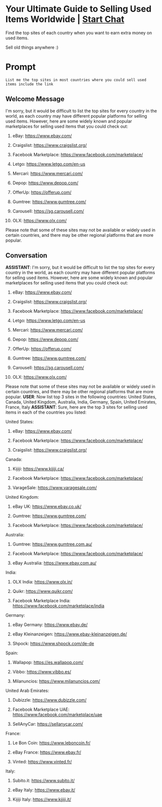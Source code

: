 

# Your Ultimate Guide to Selling Used Items Worldwide | [Start Chat](https://gptcall.net/chat.html?data=%7B%22contact%22%3A%7B%22id%22%3A%22Hdp4iH_8VO6BHUjoXewxy%22%2C%22flow%22%3Atrue%7D%7D)
Find the top sites of each country when you want to earn extra money on used items.

Sell old things anywhere :)

# Prompt

```
List me the top sites in most countries where you could sell used items include the link
```

## Welcome Message
I'm sorry, but it would be difficult to list the top sites for every country in the world, as each country may have different popular platforms for selling used items. However, here are some widely known and popular marketplaces for selling used items that you could check out:



1. eBay: https://www.ebay.com/

2. Craigslist: https://www.craigslist.org/

3. Facebook Marketplace: https://www.facebook.com/marketplace/

4. Letgo: https://www.letgo.com/en-us

5. Mercari: https://www.mercari.com/

6. Depop: https://www.depop.com/

7. OfferUp: https://offerup.com/

8. Gumtree: https://www.gumtree.com/

9. Carousell: https://sg.carousell.com/

10. OLX: https://www.olx.com/



Please note that some of these sites may not be available or widely used in certain countries, and there may be other regional platforms that are more popular.

## Conversation

**ASSISTANT**: I'm sorry, but it would be difficult to list the top sites for every country in the world, as each country may have different popular platforms for selling used items. However, here are some widely known and popular marketplaces for selling used items that you could check out:



1. eBay: https://www.ebay.com/

2. Craigslist: https://www.craigslist.org/

3. Facebook Marketplace: https://www.facebook.com/marketplace/

4. Letgo: https://www.letgo.com/en-us

5. Mercari: https://www.mercari.com/

6. Depop: https://www.depop.com/

7. OfferUp: https://offerup.com/

8. Gumtree: https://www.gumtree.com/

9. Carousell: https://sg.carousell.com/

10. OLX: https://www.olx.com/



Please note that some of these sites may not be available or widely used in certain countries, and there may be other regional platforms that are more popular.
**USER**: Now list top 3 sites in the following countries: United States, Canada, United Kingdom, Australia, India, Germany, Spain, United Emirates, France, Italy
**ASSISTANT**: Sure, here are the top 3 sites for selling used items in each of the countries you listed:



United States:

1. eBay: https://www.ebay.com/

2. Facebook Marketplace: https://www.facebook.com/marketplace/

3. Craigslist: https://www.craigslist.org/



Canada:

1. Kijiji: https://www.kijiji.ca/

2. Facebook Marketplace: https://www.facebook.com/marketplace/

3. VarageSale: https://www.varagesale.com/



United Kingdom:

1. eBay UK: https://www.ebay.co.uk/

2. Gumtree: https://www.gumtree.com/

3. Facebook Marketplace: https://www.facebook.com/marketplace/



Australia:

1. Gumtree: https://www.gumtree.com.au/

2. Facebook Marketplace: https://www.facebook.com/marketplace/

3. eBay Australia: https://www.ebay.com.au/



India:

1. OLX India: https://www.olx.in/

2. Quikr: https://www.quikr.com/

3. Facebook Marketplace India: https://www.facebook.com/marketplace/india



Germany:

1. eBay Germany: https://www.ebay.de/

2. eBay Kleinanzeigen: https://www.ebay-kleinanzeigen.de/

3. Shpock: https://www.shpock.com/de-de



Spain:

1. Wallapop: https://es.wallapop.com/

2. Vibbo: https://www.vibbo.es/

3. Milanuncios: https://www.milanuncios.com/



United Arab Emirates:

1. Dubizzle: https://www.dubizzle.com/

2. Facebook Marketplace UAE: https://www.facebook.com/marketplace/uae

3. SellAnyCar: https://sellanycar.com/



France:

1. Le Bon Coin: https://www.leboncoin.fr/

2. eBay France: https://www.ebay.fr/

3. Vinted: https://www.vinted.fr/



Italy:

1. Subito.it: https://www.subito.it/

2. eBay Italy: https://www.ebay.it/

3. Kijiji Italy: https://www.kijiji.it/

